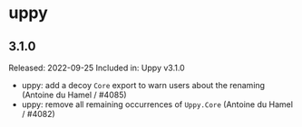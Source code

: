# uppy

## 3.1.0

Released: 2022-09-25
Included in: Uppy v3.1.0

- uppy: add a decoy `Core` export to warn users about the renaming (Antoine du Hamel / #4085)
- uppy: remove all remaining occurrences of `Uppy.Core` (Antoine du Hamel / #4082)
